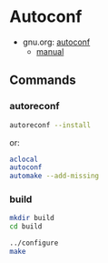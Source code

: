 # Autoconf

- gnu.org: [autoconf](https://www.gnu.org/software/autoconf/)
  - [manual](https://www.gnu.org/software/autoconf/manual/index.html)

## Commands

### autoreconf

```bash
autoreconf --install
```

or:

```bash
aclocal
autoconf
automake --add-missing
```

### build

```bash
mkdir build
cd build
```

```bash
../configure
make
```

